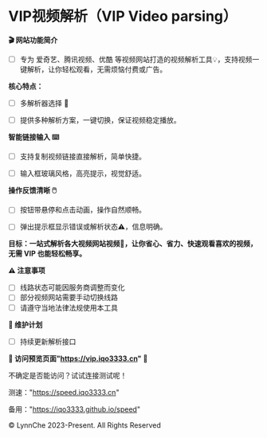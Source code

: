 # VIP视频解析（VIP Video parsing）

**🎬 网站功能简介**

- [ ] 专为 爱奇艺、腾讯视频、优酷 等视频网站打造的视频解析工具💡，支持视频一键解析，让你轻松观看，无需烦恼付费或广告。

**核心特点：**

- [ ] 多解析器选择 🔧

- [ ] 提供多种解析方案，一键切换，保证视频稳定播放。

**智能链接输入 ⌨️**

- [ ] 支持复制视频链接直接解析，简单快捷。

- [ ] 输入框玻璃风格，高亮提示，视觉舒适。

**操作反馈清晰 🖱️**

- [ ] 按钮带悬停和点击动画，操作自然顺畅。

- [ ] 弹出提示框显示错误或解析状态⚠️，信息明确。


**目标：一站式解析各大视频网站视频🎥，让你省心、省力、快速观看喜欢的视频，无需 VIP 也能轻松畅享。**

**⚠️ 注意事项**

- [ ] 线路状态可能因服务商调整而变化
- [ ] 部分视频网站需要手动切换线路
- [ ] 请遵守当地法律法规使用本工具

**🔄 维护计划**
- [ ] 持续更新解析接口


**📌 访问预览页面"https://vip.iqo3333.cn" 🔗**

不确定是否能访问？试试连接测试呢！

测速："https://speed.iqo3333.cn"

备用："https://iqo3333.github.io/speed"

© LynnChe 2023-Present. All Rights Reserved

